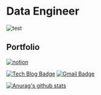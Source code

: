# Data Engineer
![test](https://github.com/favicon.ico)
## Portfolio
[![notion](https://user-images.githubusercontent.com/76417472/183004164-1111b575-5da6-4779-8c76-5f639c7c8c90.svg)](https://prickly-wednesday-22c.notion.site/Hello-My-name-is-KBAE-93880f828cc344e4b910eb3f7255e050)


[![Tech Blog Badge](http://img.shields.io/badge/-Tech%20blog-black?style=flat-square&logo=github&link=https://prickly-wednesday-22c.notion.site/Data-Engineer-KBAE-31be595f3e4b4c86a005ac9d86825859)](https://prickly-wednesday-22c.notion.site/Data-Engineer-KBAE-31be595f3e4b4c86a005ac9d86825859)
[![Gmail Badge](https://img.shields.io/badge/Gmail-d14836?style=flat-square&logo=Gmail&logoColor=white&link=mailto:cok2117@gmail.com)](mailto:cok2117@gmail.com)


 [![Anurag's github stats](https://github-readme-stats.vercel.app/api?username=kbae1230)](https://github.com/anuraghazra/github-readme-stats)
